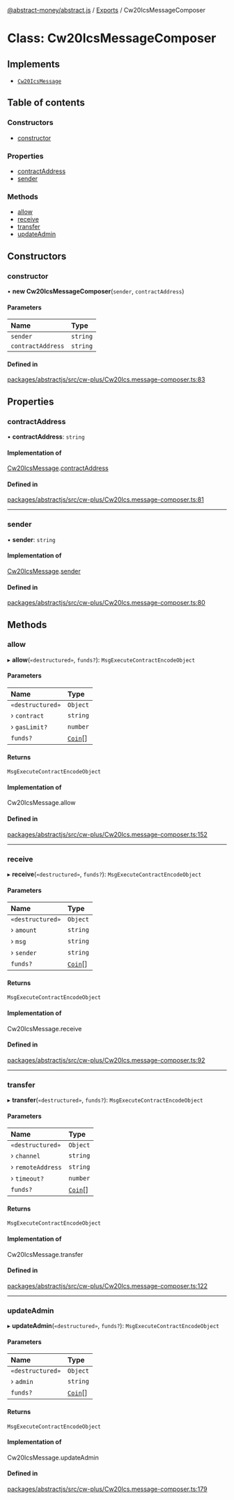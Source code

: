 [@abstract-money/abstract.js](../README.md) / [Exports](../modules.md) / Cw20IcsMessageComposer

# Class: Cw20IcsMessageComposer

## Implements

- [`Cw20IcsMessage`](../interfaces/Cw20IcsMessage.md)

## Table of contents

### Constructors

- [constructor](Cw20IcsMessageComposer.md#constructor)

### Properties

- [contractAddress](Cw20IcsMessageComposer.md#contractaddress)
- [sender](Cw20IcsMessageComposer.md#sender)

### Methods

- [allow](Cw20IcsMessageComposer.md#allow)
- [receive](Cw20IcsMessageComposer.md#receive)
- [transfer](Cw20IcsMessageComposer.md#transfer)
- [updateAdmin](Cw20IcsMessageComposer.md#updateadmin)

## Constructors

### constructor

• **new Cw20IcsMessageComposer**(`sender`, `contractAddress`)

#### Parameters

| Name | Type |
| :------ | :------ |
| `sender` | `string` |
| `contractAddress` | `string` |

#### Defined in

[packages/abstractjs/src/cw-plus/Cw20Ics.message-composer.ts:83](https://github.com/Abstract-OS/abstract.js/blob/c46b309/packages/abstractjs/src/cw-plus/Cw20Ics.message-composer.ts#L83)

## Properties

### contractAddress

• **contractAddress**: `string`

#### Implementation of

[Cw20IcsMessage](../interfaces/Cw20IcsMessage.md).[contractAddress](../interfaces/Cw20IcsMessage.md#contractaddress)

#### Defined in

[packages/abstractjs/src/cw-plus/Cw20Ics.message-composer.ts:81](https://github.com/Abstract-OS/abstract.js/blob/c46b309/packages/abstractjs/src/cw-plus/Cw20Ics.message-composer.ts#L81)

___

### sender

• **sender**: `string`

#### Implementation of

[Cw20IcsMessage](../interfaces/Cw20IcsMessage.md).[sender](../interfaces/Cw20IcsMessage.md#sender)

#### Defined in

[packages/abstractjs/src/cw-plus/Cw20Ics.message-composer.ts:80](https://github.com/Abstract-OS/abstract.js/blob/c46b309/packages/abstractjs/src/cw-plus/Cw20Ics.message-composer.ts#L80)

## Methods

### allow

▸ **allow**(`«destructured»`, `funds?`): `MsgExecuteContractEncodeObject`

#### Parameters

| Name | Type |
| :------ | :------ |
| `«destructured»` | `Object` |
| › `contract` | `string` |
| › `gasLimit?` | `number` |
| `funds?` | [`Coin`](../interfaces/Cw20IcsTypes.Coin.md)[] |

#### Returns

`MsgExecuteContractEncodeObject`

#### Implementation of

Cw20IcsMessage.allow

#### Defined in

[packages/abstractjs/src/cw-plus/Cw20Ics.message-composer.ts:152](https://github.com/Abstract-OS/abstract.js/blob/c46b309/packages/abstractjs/src/cw-plus/Cw20Ics.message-composer.ts#L152)

___

### receive

▸ **receive**(`«destructured»`, `funds?`): `MsgExecuteContractEncodeObject`

#### Parameters

| Name | Type |
| :------ | :------ |
| `«destructured»` | `Object` |
| › `amount` | `string` |
| › `msg` | `string` |
| › `sender` | `string` |
| `funds?` | [`Coin`](../interfaces/Cw20IcsTypes.Coin.md)[] |

#### Returns

`MsgExecuteContractEncodeObject`

#### Implementation of

Cw20IcsMessage.receive

#### Defined in

[packages/abstractjs/src/cw-plus/Cw20Ics.message-composer.ts:92](https://github.com/Abstract-OS/abstract.js/blob/c46b309/packages/abstractjs/src/cw-plus/Cw20Ics.message-composer.ts#L92)

___

### transfer

▸ **transfer**(`«destructured»`, `funds?`): `MsgExecuteContractEncodeObject`

#### Parameters

| Name | Type |
| :------ | :------ |
| `«destructured»` | `Object` |
| › `channel` | `string` |
| › `remoteAddress` | `string` |
| › `timeout?` | `number` |
| `funds?` | [`Coin`](../interfaces/Cw20IcsTypes.Coin.md)[] |

#### Returns

`MsgExecuteContractEncodeObject`

#### Implementation of

Cw20IcsMessage.transfer

#### Defined in

[packages/abstractjs/src/cw-plus/Cw20Ics.message-composer.ts:122](https://github.com/Abstract-OS/abstract.js/blob/c46b309/packages/abstractjs/src/cw-plus/Cw20Ics.message-composer.ts#L122)

___

### updateAdmin

▸ **updateAdmin**(`«destructured»`, `funds?`): `MsgExecuteContractEncodeObject`

#### Parameters

| Name | Type |
| :------ | :------ |
| `«destructured»` | `Object` |
| › `admin` | `string` |
| `funds?` | [`Coin`](../interfaces/Cw20IcsTypes.Coin.md)[] |

#### Returns

`MsgExecuteContractEncodeObject`

#### Implementation of

Cw20IcsMessage.updateAdmin

#### Defined in

[packages/abstractjs/src/cw-plus/Cw20Ics.message-composer.ts:179](https://github.com/Abstract-OS/abstract.js/blob/c46b309/packages/abstractjs/src/cw-plus/Cw20Ics.message-composer.ts#L179)
